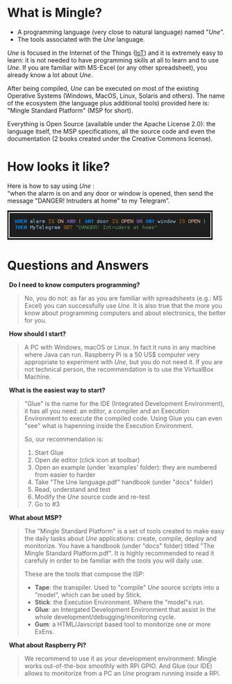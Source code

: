 # What is Mingle?

* A programming language (very close to natural language) named "_Une_".<br>
* The tools associated with the _Une_ language.

_Une_ is focused in the Internet of the Things ([IoT](https://en.wikipedia.org/wiki/Internet_of_things)) and it is extremely easy to learn: it is not needed to have programming skills at all to learn and to use _Une_. If you are familiar with MS-Excel (or any other spreadsheet), you already know a lot about _Une_.

After being compiled, _Une_ can be executed on most of the existing Operative Systems (Windows, MacOS, Linux, Solaris and others).
The name of the ecosystem (the language plus additional tools) provided here is: "Mingle Standard Platform" (MSP for short).

Everything is Open Source (available under the Apache License 2.0): the language itself, the MSP specifications, all the source code and even the documentation (2 books created under the Creative Commons license).

# How looks it like?

Here is how to say using _Une_ : <br>
“when the alarm is on and any door or window is opened, then send the message "DANGER! Intruders at home" to my Telegram”.

![Une language basic example](une-1st-example.png)

# Questions and Answers

 **Do I need to know computers programming?**

> No, you do not: as far as you are familiar with spreadsheets (e.g.: MS Excel) you can successfully use _Une_.
> It is also true that the more you know about programming computers and about electronics, the better for you.

 **How should I start?**

> A PC with Windows, macOS or Linux. In fact it runs in any machine where Java can run.
> Raspberry Pi is a 50 US$ computer very appropriate to experiment with _Une_, but you do not need it.
> If you are not technical person, the recommendation is to use the VirtualBox Machine.

 **What is the easiest way to start?**

> "Glue" is the name for the IDE (Integrated Development Environment), it has all you need: an editor, a compiler and an Execution Environment to execute the compiled code. Using Glue you can even "see" what is hapenning inside the Execution Environment.
>
> So, our recommendation is:
>
> 1.  Start Glue
> 2.  Open de editor (click icon at toolbar)
> 3.  Open an example (under 'examples' folder): they are numbered from easier to harder
> 4.  Take "The Une language.pdf" handbook (under "docs" folder)
> 5.  Read, understand and test
> 6.  Modify the _Une_ source code and re-test
> 7.  Go to #3

 **What about MSP?**

> The "Mingle Standard Platform" is a set of tools created to make easy the daily tasks about _Une_ applications: create, compile, deploy and monitorize.
> You have a handbook (under "docs" folder) titled "The Mingle Standard Platform.pdf". It is highly recommended to read it carefuly in order to be familiar with the tools you will daily use.
>
> These are the tools that compose the ISP:
>
> *   **Tape**: the transpiler. Used to "compile" _Une_ source scripts into a "model", which can be used by Stick.
> *   **Stick**: the Execution Environment. Where the "model"s run.
> *   **Glue**: an Intergated Development Environment that assist in the whole development/debugging/monitoring cycle.
> *   **Gum**: a HTML/Javscript based tool to monitorize one or more ExEns.

 **What about Raspberry Pi?**

> We recommend to use it as your development environment: Mingle works out-of-the-box smoothly with RPi GPIO.
> And Glue (our IDE) allows to monitorize from a PC an _Une_ program running inside a RPi.
